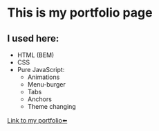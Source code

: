 # This is my portfolio page

## I used here:
* HTML (BEM)
* CSS
* Pure JavaScript:
	* Animations
	* Menu-burger
	* Tabs
	* Anchors
	* Theme changing

[Link to my portfolio⬅️][link]

[link]: https://salyerik.github.io/portfolio/